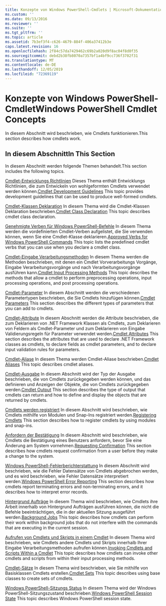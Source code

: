 ```yaml
---
title: Konzepte von Windows PowerShell-Cmdlets | Microsoft-Dokumentation
ms.custom: ''
ms.date: 09/13/2016
ms.reviewer: ''
ms.suite: ''
ms.tgt_pltfrm: ''
ms.topic: article
ms.assetid: 7b3ef3f4-c626-4679-884f-406a37412b3e
caps.latest.revision: 16
ms.openlocfilehash: 2f84c57da7429462c69b2a020d9f8ac04f8d0f35
ms.sourcegitcommit: debd2b38fb8070a7357bf1a4bf9cc736f3702f31
ms.translationtype: MT
ms.contentlocale: de-DE
ms.lasthandoff: 12/05/2019
ms.locfileid: "72369119"
---
```

# <a name="windows-powershell-cmdlet-concepts"></a><span data-ttu-id="8fabe-102">Konzepte von Windows PowerShell-Cmdlet</span><span class="sxs-lookup"><span data-stu-id="8fabe-102">Windows PowerShell Cmdlet Concepts</span></span>

<span data-ttu-id="8fabe-103">In diesem Abschnitt wird beschrieben, wie Cmdlets funktionieren.</span><span class="sxs-lookup"><span data-stu-id="8fabe-103">This section describes how cmdlets work.</span></span>

## <a name="in-this-section"></a><span data-ttu-id="8fabe-104">In diesem Abschnitt</span><span class="sxs-lookup"><span data-stu-id="8fabe-104">In This Section</span></span>

<span data-ttu-id="8fabe-105">In diesem Abschnitt werden folgende Themen behandelt.</span><span class="sxs-lookup"><span data-stu-id="8fabe-105">This section includes the following topics.</span></span>

<span data-ttu-id="8fabe-106">[Cmdlet-Entwicklungs Richtlinien](./cmdlet-development-guidelines.md) Dieses Thema enthält Entwicklungs Richtlinien, die zum Entwickeln von wohlgeformten Cmdlets verwendet werden können.</span><span class="sxs-lookup"><span data-stu-id="8fabe-106">[Cmdlet Development Guidelines](./cmdlet-development-guidelines.md) This topic provides development guidelines that can be used to produce well-formed cmdlets.</span></span>

<span data-ttu-id="8fabe-107">[Cmdlet-Klassen Deklaration](./cmdlet-class-declaration.md) In diesem Thema wird die Cmdlet-Klassen Deklaration beschrieben.</span><span class="sxs-lookup"><span data-stu-id="8fabe-107">[Cmdlet Class Declaration](./cmdlet-class-declaration.md) This topic describes cmdlet class declaration.</span></span>

<span data-ttu-id="8fabe-108">[Genehmigte Verben für Windows PowerShell-Befehle](./approved-verbs-for-windows-powershell-commands.md) In diesem Thema werden die vordefinierten Cmdlet-Verben aufgelistet, die Sie verwenden können, wenn Sie eine Cmdlet-Klasse deklarieren.</span><span class="sxs-lookup"><span data-stu-id="8fabe-108">[Approved Verbs for Windows PowerShell Commands](./approved-verbs-for-windows-powershell-commands.md) This topic lists the predefined cmdlet verbs that you can use when you declare a cmdlet class.</span></span>

<span data-ttu-id="8fabe-109">[Cmdlet-Eingabe Verarbeitungsmethoden](./cmdlet-input-processing-methods.md) In diesem Thema werden die Methoden beschrieben, mit denen ein Cmdlet Vorverarbeitungs Vorgänge, Eingabe Verarbeitungsvorgänge und nach Verarbeitungsvorgänge ausführen kann.</span><span class="sxs-lookup"><span data-stu-id="8fabe-109">[Cmdlet Input Processing Methods](./cmdlet-input-processing-methods.md) This topic describes the methods that allow a cmdlet to perform preprocessing operations, input processing operations, and post processing operations.</span></span>

<span data-ttu-id="8fabe-110">[Cmdlet-Parameter](./cmdlet-parameters.md) In diesem Abschnitt werden die verschiedenen Parametertypen beschrieben, die Sie Cmdlets hinzufügen können.</span><span class="sxs-lookup"><span data-stu-id="8fabe-110">[Cmdlet Parameters](./cmdlet-parameters.md) This section describes the different types of parameters that you can add to cmdlets.</span></span>

<span data-ttu-id="8fabe-111">[Cmdlet-Attribute](./cmdlet-attributes.md) In diesem Abschnitt werden die Attribute beschrieben, die zum Deklarieren von .NET Framework Klassen als Cmdlets, zum Deklarieren von Feldern als Cmdlet-Parameter und zum Deklarieren von Eingabe Validierungsregeln für Parameter verwendet werden.</span><span class="sxs-lookup"><span data-stu-id="8fabe-111">[Cmdlet Attributes](./cmdlet-attributes.md) This section describes the attributes that are used to declare .NET Framework classes as cmdlets, to declare fields as cmdlet parameters, and to declare input validation rules for parameters.</span></span>

<span data-ttu-id="8fabe-112">[Cmdlet-Aliase](./cmdlet-aliases.md) In diesem Thema werden Cmdlet-Aliase beschrieben.</span><span class="sxs-lookup"><span data-stu-id="8fabe-112">[Cmdlet Aliases](./cmdlet-aliases.md) This topic describes cmdlet aliases.</span></span>

<span data-ttu-id="8fabe-113">[Cmdlet-Ausgabe](./cmdlet-output.md) In diesem Abschnitt wird der Typ der Ausgabe beschrieben, die von Cmdlets zurückgegeben werden können, und das definieren und Anzeigen der Objekte, die von Cmdlets zurückgegeben werden.</span><span class="sxs-lookup"><span data-stu-id="8fabe-113">[Cmdlet Output](./cmdlet-output.md) This section describes the type of output that cmdlets can return and how to define and display the objects that are returned by cmdlets.</span></span>

<span data-ttu-id="8fabe-114">[Cmdlets werden registriert](./modules-and-snap-ins.md) In diesem Abschnitt wird beschrieben, wie Cmdlets mithilfe von Modulen und Snap-Ins registriert werden.</span><span class="sxs-lookup"><span data-stu-id="8fabe-114">[Registering Cmdlets](./modules-and-snap-ins.md) This section describes how to register cmdlets by using modules and snap-ins.</span></span>

<span data-ttu-id="8fabe-115">[Anfordern der Bestätigung](./requesting-confirmation-from-cmdlets.md) In diesem Abschnitt wird beschrieben, wie Cmdlets die Bestätigung eines Benutzers anfordern, bevor Sie eine Änderung am System vornehmen.</span><span class="sxs-lookup"><span data-stu-id="8fabe-115">[Requesting Confirmation](./requesting-confirmation-from-cmdlets.md) This section describes how cmdlets request confirmation from a user before they make a change to the system.</span></span>

<span data-ttu-id="8fabe-116">[Windows PowerShell-Fehlerberichterstattung](./error-reporting-concepts.md) In diesem Abschnitt wird beschrieben, wie die Fehler Datensätze von Cmdlets abgebrochen werden, und es wird beschrieben, wie Fehler Datensätze interpretiert werden.</span><span class="sxs-lookup"><span data-stu-id="8fabe-116">[Windows PowerShell Error Reporting](./error-reporting-concepts.md) This section describes how cmdlets report terminating errors and non-terminating errors, and it describes how to interpret error records.</span></span>

<span data-ttu-id="8fabe-117">[Hintergrund Aufträge](./background-jobs.md) In diesem Thema wird beschrieben, wie Cmdlets ihre Arbeit innerhalb von Hintergrund Aufträgen ausführen können, die nicht die Befehle beeinträchtigen, die in der aktuellen Sitzung ausgeführt werden.</span><span class="sxs-lookup"><span data-stu-id="8fabe-117">[Background Jobs](./background-jobs.md) This topic describes how cmdlets can perform their work within background jobs that do not interfere with the commands that are executing in the current session.</span></span>

<span data-ttu-id="8fabe-118">[Aufrufen von Cmdlets und Skripts in einem Cmdlet](./invoking-cmdlets-and-scripts-within-a-cmdlet.md) In diesem Thema wird beschrieben, wie Cmdlets andere Cmdlets und Skripts innerhalb Ihrer Eingabe Verarbeitungsmethoden aufrufen können.</span><span class="sxs-lookup"><span data-stu-id="8fabe-118">[Invoking Cmdlets and Scripts Within a Cmdlet](./invoking-cmdlets-and-scripts-within-a-cmdlet.md) This topic describes how cmdlets can invoke other cmdlets and scripts from within their input processing methods.</span></span>

<span data-ttu-id="8fabe-119">[Cmdlet-Sätze](./cmdlet-sets.md) In diesem Thema wird beschrieben, wie Sie mithilfe von Basisklassen Cmdlets erstellen.</span><span class="sxs-lookup"><span data-stu-id="8fabe-119">[Cmdlet Sets](./cmdlet-sets.md) This topic describes using base classes to create sets of cmdlets.</span></span>

<span data-ttu-id="8fabe-120">[Windows PowerShell-Sitzungs Status](./windows-powershell-session-state.md) In diesem Thema wird der Windows PowerShell-Sitzungszustand beschrieben.</span><span class="sxs-lookup"><span data-stu-id="8fabe-120">[Windows PowerShell Session State](./windows-powershell-session-state.md) This topic describes Windows PowerShell session state.</span></span>
